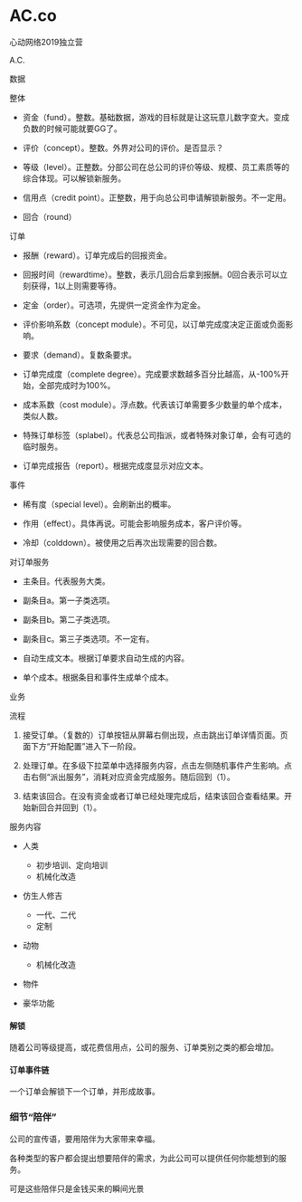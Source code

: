 # AC.co
心动网络2019独立营

A.C.

数据

整体

- 资金（fund）。整数。基础数据，游戏的目标就是让这玩意儿数字变大。变成负数的时候可能就要GG了。

- 评价（concept）。整数。外界对公司的评价。是否显示？

- 等级（level）。正整数。分部公司在总公司的评价等级、规模、员工素质等的综合体现。可以解锁新服务。

- 信用点（credit point）。正整数，用于向总公司申请解锁新服务。不一定用。
- 回合（round）

订单

- 报酬（reward）。订单完成后的回报资金。

- 回报时间（rewardtime）。整数，表示几回合后拿到报酬。0回合表示可以立刻获得，1以上则需要等待。

- 定金（order）。可选项，先提供一定资金作为定金。

- 评价影响系数（concept module）。不可见，以订单完成度决定正面或负面影响。

- 要求（demand）。复数条要求。

- 订单完成度（complete degree）。完成要求数越多百分比越高，从-100%开始，全部完成时为100%。

- 成本系数（cost module）。浮点数。代表该订单需要多少数量的单个成本，类似人数。

- 特殊订单标签（splabel）。代表总公司指派，或者特殊对象订单，会有可选的临时服务。

- 订单完成报告（report）。根据完成度显示对应文本。

事件

- 稀有度（special level）。会刷新出的概率。

- 作用（effect）。具体再说。可能会影响服务成本，客户评价等。

- 冷却（colddown）。被使用之后再次出现需要的回合数。

对订单服务

- 主条目。代表服务大类。

- 副条目a。第一子类选项。

- 副条目b。第二子类选项。

- 副条目c。第三子类选项。不一定有。

- 自动生成文本。根据订单要求自动生成的内容。

- 单个成本。根据条目和事件生成单个成本。

业务

流程

1. 接受订单。（复数的）订单按钮从屏幕右侧出现，点击跳出订单详情页面。页面下方“开始配置”进入下一阶段。

2. 处理订单。在多级下拉菜单中选择服务内容，点击左侧随机事件产生影响。点击右侧“派出服务”，消耗对应资金完成服务。随后回到（1）。

3. 结束该回合。在没有资金或者订单已经处理完成后，结束该回合查看结果。开始新回合并回到（1）。

服务内容

- 人类
  - 初步培训、定向培训
  - 机械化改造

- 仿生人修吉
  - 一代、二代
  - 定制

- 动物
  - 机械化改造

- 物件

- 豪华功能

#### 解锁

随着公司等级提高，或花费信用点，公司的服务、订单类别之类的都会增加。

#### 订单事件链

一个订单会解锁下一个订单，并形成故事。

### 细节“陪伴”

公司的宣传语，要用陪伴为大家带来幸福。

各种类型的客户都会提出想要陪伴的需求，为此公司可以提供任何你能想到的服务。

可是这些陪伴只是金钱买来的瞬间光景
